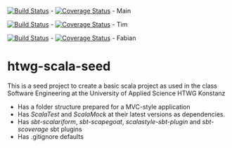 [![Build Status](https://travis-ci.org/HuntedHunter/SE_Rep.svg?branch=se)](https://travis-ci.org/HuntedHunter/SE_Rep) - [![Coverage Status](https://coveralls.io/repos/github/HuntedHunter/SE_Rep/badge.svg?branch=se)](https://coveralls.io/github/HuntedHunter/SE_Rep?branch=se) - Main
  
[![Build Status](https://travis-ci.org/HuntedHunter/SE_Rep.svg?branch=se-Tim)](https://travis-ci.org/HuntedHunter/SE_Rep) - [![Coverage Status](https://coveralls.io/repos/github/HuntedHunter/SE_Rep/badge.svg?branch=se-Tim)](https://coveralls.io/github/HuntedHunter/SE_Rep?branch=se-Tim) - Tim
  
[![Build Status](https://travis-ci.org/HuntedHunter/SE_Rep.svg?branch=se-Fabi)](https://travis-ci.org/HuntedHunter/SE_Rep) -   [![Coverage Status](https://coveralls.io/repos/github/HuntedHunter/SE_Rep/badge.svg?branch=se-Fabi)](https://coveralls.io/github/HuntedHunter/SE_Rep?branch=se-Fabi) - Fabian
  
  
  
 htwg-scala-seed
 =========================
 
 This is a seed project to create a basic scala project as used in the
 class Software Engineering at the University of Applied Science HTWG Konstanz
 
 * Has a folder structure prepared for a MVC-style application
 * Has *ScalaTest* and *ScalaMock* at their latest versions as dependencies.
 * Has *sbt-scalariform*, *sbt-scapegoat*, *scalastyle-sbt-plugin* and *sbt-scoverage* sbt plugins
 * Has .gitignore defaults
